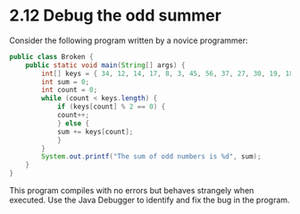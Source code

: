 # 2.12 Debug the odd summer

Consider the following program written by a novice programmer:

```java
public class Broken {
    public static void main(String[] args) {
        int[] keys = { 34, 12, 14, 17, 8, 3, 45, 56, 37, 27, 30, 19, 18, 53, 24 };
        int sum = 0;
        int count = 0;
        while (count < keys.length) {
            if (keys[count] % 2 == 0) {
            count++;
            } else {
            sum += keys[count];
            }
        }
        System.out.printf("The sum of odd numbers is %d", sum);
    }
}
```

This program compiles with no errors but behaves strangely when executed. Use the Java Debugger to identify and fix the bug in the program.
